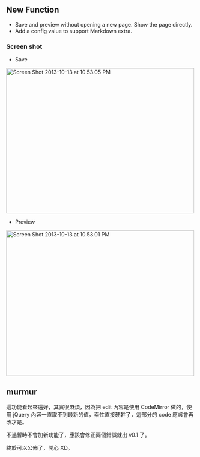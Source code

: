 <!--
.. link: 
.. description: 
.. tags: all, snpa
.. date: 2013/10/13 22:13:09
.. title: SNPA: save and preview without opening a new page
.. slug: 20131013_snpa-save-and-preview-without-new-page
-->

## New Function

* Save and preview without opening a new page. Show the page directly.
* Add a config value to support Markdown extra.


### Screen shot

* Save

<a href="http://www.flickr.com/photos/24606632@N05/10247536885/" title="Flickr 上 yen3rc 的 Screen Shot 2013-10-13 at 10.53.05 PM"><img src="https://farm8.staticflickr.com/7405/10247536885_1c6c4f0fd0.jpg" width="500" height="386" alt="Screen Shot 2013-10-13 at 10.53.05 PM"></a>

* Preview

<a href="http://www.flickr.com/photos/24606632@N05/10247536775/" title="Flickr 上 yen3rc 的 Screen Shot 2013-10-13 at 10.53.01 PM"><img src="https://farm8.staticflickr.com/7427/10247536775_49e486bbac.jpg" width="500" height="386" alt="Screen Shot 2013-10-13 at 10.53.01 PM"></a>


## murmur

這功能看起來還好，其實很麻煩，因為把 edit 內容是使用 CodeMirror 做的，使用 jQuery 內容一直取不到最新的值，索性直接硬幹了，這部分的 code 應該會再改才是。

不過暫時不會加新功能了，應該會修正兩個錯誤就出 v0.1 了。

終於可以公佈了，開心 XD。